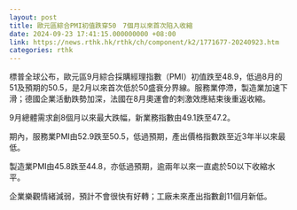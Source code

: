 ```yaml
---
layout: post
title: 歐元區綜合PMI初值跌穿50　7個月以來首次陷入收縮
date: 2024-09-23 17:41:15.000000000 +08:00
link: https://news.rthk.hk/rthk/ch/component/k2/1771677-20240923.htm
categories: rthk
---
```


標普全球公布，歐元區9月綜合採購經理指數（PMI）初值跌至48.9，低過8月的51及預期的50.5，是2月以來首次低於50盛衰分界線。服務業停滯，製造業加速下滑；德國企業活動跌勢加深，法國在8月奧運會的刺激效應結束後重返收縮。

9月總體需求創8個月以來最大跌幅，新業務指數由49.1跌至47.2。

期內，服務業PMI由52.9跌至50.5，低過預期，產出價格指數跌至近3年半以來最低。

製造業PMI由45.8跌至44.8，亦低過預期，逾兩年以來一直處於50以下收縮水平。

企業樂觀情緒減弱，預計不會很快有好轉；工廠未來產出指數創11個月新低。
